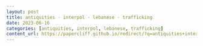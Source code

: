 ```yaml
---
layout: post
title: antiquities · interpol · lebanese · trafficking
date: 2023-06-16
categories: [antiquities, interpol, lebanese, trafficking]
content_url: https://papercliff.github.io/redirect/?q=antiquities+interpol+lebanese+trafficking&tbs=cdr:1,cd_min:6/15/2023,cd_max:6/17/2023
---
```


